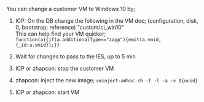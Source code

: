 You can change a customer VM to Windows 10 by;  
1. ICP: On the DB change the following in the VM doc; (configuration, disk, 0, bootstrap; reference) "custom/ci_win10"  
This can help find your VM quicker;  
`function(a){if(a.additionalType=="zapp"){emit(a.vmid,{_id:a.vmid});}}`

1. Wait for changes to pass to the IES, up to 5 min
2. ICP or zhapcon: stop the customer VM
3. zhapcon: inject the new image; `vminject-adhoc.sh -f -l -a -v ${uuid}`
4. ICP or zhapcon: start VM